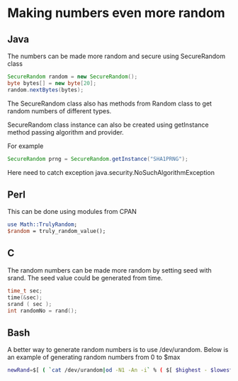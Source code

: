 # Making numbers even more random

## Java

The numbers can be made more random and secure using SecureRandom class

```java
SecureRandom random = new SecureRandom();
byte bytes[] = new byte[20];
random.nextBytes(bytes);
```
The SecureRandom class also has methods from Random class to get random numbers of different types.

SecureRandom class instance can also be created using getInstance method passing algorithm and provider.

For example

```java
SecureRandom prng = SecureRandom.getInstance("SHA1PRNG");
```

Here need to catch exception java.security.NoSuchAlgorithmException

## Perl
This can be done using modules from CPAN

```perl
use Math::TrulyRandom;
$random = truly_random_value();
```

## C
The random numbers can be made more random by setting seed with srand. The seed value could be generated from time.

```c
time_t sec;
time(&sec);
srand ( sec );
int randomNo = rand();
```

## Bash
A better way to generate random numbers is to use /dev/urandom. Below is an example of generating random numbers from 0 to $max

```bash
newRand=$[ ( `cat /dev/urandom|od -N1 -An -i` % ( $[ $highest - $lowest ] )) + $lowest ]
```
